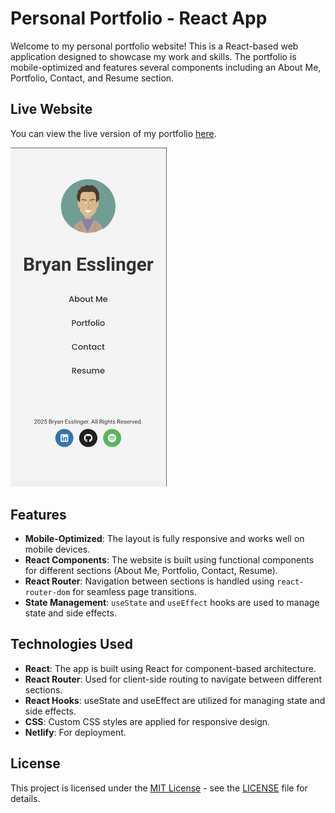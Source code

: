 # Personal Portfolio - React App

Welcome to my personal portfolio website! This is a React-based web application designed to showcase my work and skills. The portfolio is mobile-optimized and features several components including an About Me, Portfolio, Contact, and Resume section.

## Live Website

You can view the live version of my portfolio [here](https://bryanesslinger.netlify.app).

<img src="public/assets/portfolio.png" alt="Portfolio Screenshot" width="250" />

## Features

- **Mobile-Optimized**: The layout is fully responsive and works well on mobile devices.
- **React Components**: The website is built using functional components for different sections (About Me, Portfolio, Contact, Resume).
- **React Router**: Navigation between sections is handled using `react-router-dom` for seamless page transitions.
- **State Management**: `useState` and `useEffect` hooks are used to manage state and side effects.

## Technologies Used
- **React**: The app is built using React for component-based architecture.
- **React Router**: Used for client-side routing to navigate between different sections.
- **React Hooks**: useState and useEffect are utilized for managing state and side effects.
- **CSS**: Custom CSS styles are applied for responsive design.
- **Netlify**: For deployment.


## License
This project is licensed under the [MIT License](https://opensource.org/licenses/MIT) - see the [LICENSE](LICENSE) file for details.
